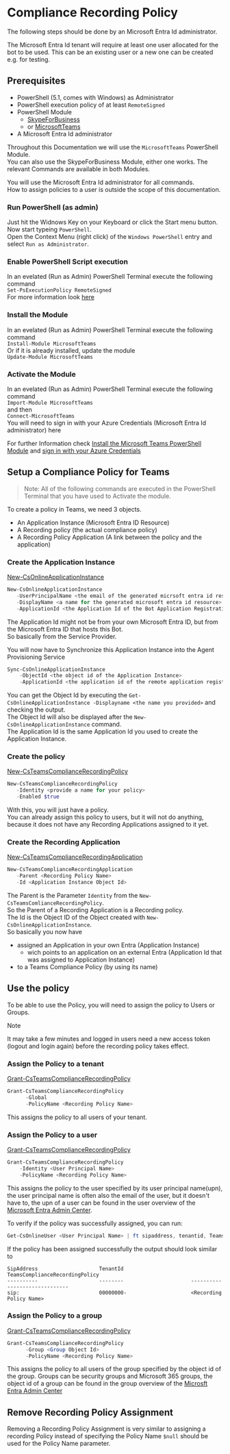 # Compliance Recording Policy

The following steps should be done by an Microsoft Entra Id administrator.

The Microsoft Entra Id tenant will require at least one user allocated for the bot to be used.
This can be an existing user or a new one can be created e.g. for testing.

## Prerequisites

- PowerShell (5.1, comes with Windows) as Administrator
- PowerShell execution policy of at least `RemoteSigned`
- PowerShell Module
  - [SkypeForBusiness](https://learn.microsoft.com/en-us/powershell/module/skype/?view=skype-ps)
  - or [MicrosoftTeams](https://learn.microsoft.com/en-us/powershell/module/teams/?view=teams-ps)
- A Microsoft Entra Id administrator

Throughout this Documentation we will use the `MicrosoftTeams` PowerShell Module.  
You can also use the SkypeForBusiness Module, either one works.
The relevant Commands are available in both Modules.

You will use the Microsoft Entra Id administrator for all commands.  
How to assign policies to a user is outside the scope of this documentation.

### Run PowerShell (as admin)

Just hit the Widnows Key on your Keyboard or click the Start menu button.  
Now start typeing `PowerShell`.  
Open the Context Menu (right click) of the `Windows PowerShell` entry and select `Run as Administrator`.

### Enable PowerShell Script execution

In an evelated (Run as Admin) PowerShell Terminal execute the following command  
`Set-PsExecutionPolicy RemoteSigned`  
For more information look [here](https://learn.microsoft.com/en-us/powershell/module/microsoft.powershell.security/set-executionpolicy?view=powershell-5.1)

### Install the Module

In an evelated (Run as Admin) PowerShell Terminal execute the following command  
`Install-Module MicrosoftTeams`  
Or if it is already installed, update the module  
`Update-Module MicrosoftTeams`

### Activate the Module

In an evelated (Run as Admin) PowerShell Terminal execute the following command  
`Import-Module MicrosoftTeams`  
and then  
`Connect-MicrosoftTeams`  
You will need to sign in with your Azure Credentials (Microsoft Entra Id administrator) here

For further Information check [Install the Microsoft Teams PowerShell Module](https://learn.microsoft.com/en-us/microsoftteams/teams-powershell-install#installing-using-the-powershellgallery) and [sign in with your Azure Credentials](https://learn.microsoft.com/en-us/microsoftteams/teams-powershell-install#sign-in)

## Setup a Compliance Policy for Teams

>Note: All of the following commands are executed in the PowerShell Terminal that you have used to Activate the module.

To create a policy in Teams, we need 3 objects.

- An Application Instance (Microsoft Entra ID Resource)
- A Recording policy (the actual compliance policy)
- A Recording Policy Application (A link between the policy and the application)

### Create the Application Instance

[New-CsOnlineApplicationInstance](https://learn.microsoft.com/en-us/powershell/module/skype/new-csonlineapplicationinstance?view=skype-ps)

```powershell
New-CsOnlineApplicationInstance
   -UserPrincipalName <the email of the generated micrsoft entra id resource> `
   -DisplayName <a name for the generated microsoft entra id resource> `
   -ApplicationId <the Application Id of the Bot Application Registration>
```

The Application Id might not be from your own Microsoft Entra ID,
but from the Microsoft Entra ID that hosts this Bot.  
So basically from the Service Provider.

You will now have to Synchronize this Application Instance into the Agent Provisioning Service

```powershell
Sync-CsOnlineApplicationInstance
    -ObjectId <the object id of the Application Instance>
    -ApplicationId <the application id of the remote application registration>
```

You can get the Object Id by executing the `Get-CsOnlineApplicationInstance -Displayname <the name you provided>` and checking the output.  
The Object Id will also be displayed after the `New-CsOnlineApplicationInstance` command.  
The Application Id is the same Application Id you used to create the Application Instance.

### Create the policy

[New-CsTeamsComplianceRecordingPolicy](https://learn.microsoft.com/en-us/powershell/module/skype/new-csteamscompliancerecordingpolicy?view=skype-ps)

```powershell
New-CsTeamsComplianceRecordingPolicy
   -Identity <provide a name for your policy>
   -Enabled $true
```

With this, you will just have a policy.  
You can already assign this policy to users, but it will not do anything,
because it does not have any Recording Applications assigned to it yet.

### Create the Recording Application

[New-CsTeamsComplianceRecordingApplication](https://learn.microsoft.com/en-us/powershell/module/skype/new-csteamscompliancerecordingapplication?view=skype-ps)

```powershell
New-CsTeamsComplianceRecordingApplication
   -Parent <Recording Policy Name>
   -Id <Application Instance Object Id>
```

The Parent is the Parameter `Identity` from the `New-CsTeamsComlianceRecordingPolicy`.  
So the Parent of a Recording Application is a Recording policy.  
The Id is the Object ID of the Object created with `New-CsOnlineApplicationInstance`.  
So basically you now have

- assigned an Application in your own Entra (Application Instance)
  - wich points to an application on an external Entra (Application Id that was assigned to Application Instance)
- to a Teams Compliance Policy (by using its name)

## Use the policy

To be able to use the Policy, you will need to assign the policy to Users or Groups.

> [!NOTE]  
> It may take a few minutes and logged in users need a new access token (logout and login again) before the recording policy takes effect.

### Assign the Policy to a tenant

[Grant-CsTeamsComplianceRecordingPolicy](https://learn.microsoft.com/en-us/powershell/module/teams/grant-csteamscompliancerecordingpolicy?view=teams-ps)

``` powershell
Grant-CsTeamsComplianceRecordingPolicy 
      -Global 
      -PolicyName <Recording Policy Name>
```

This assigns the policy to all users of your tenant.

### Assign the Policy to a user

[Grant-CsTeamsComplianceRecordingPolicy](https://learn.microsoft.com/en-us/powershell/module/teams/grant-csteamscompliancerecordingpolicy?view=teams-ps)

``` powershell
Grant-CsTeamsComplianceRecordingPolicy 
    -Identity <User Principal Name> 
    -PolicyName <Recording Policy Name>
```

This assigns the policy to the user specified by its user principal name(upn), the user principal name is often also the email of the user, but it doesn't have to, the upn of a user can be found in the user overview of the [Microsoft Entra Admin Center](https://entra.microsoft.com).

To verify if the policy was successfully assigned, you can run:

``` powershell
Get-CsOnlineUser <User Principal Name> | ft sipaddress, tenantid, TeamsComplianceRecordingPolicy
```

If the policy has been assigned successfully the output should look similar to

``` text
SipAddress                    TenantId                      TeamsComplianceRecordingPolicy
----------                    --------                      ------------------------------
sip:                          00000000-                     <Recording Policy Name>
```

### Assign the Policy to a group

[Grant-CsTeamsComplianceRecordingPolicy](https://learn.microsoft.com/en-us/powershell/module/teams/grant-csteamscompliancerecordingpolicy?view=teams-ps)

``` powershell
Grant-CsTeamsComplianceRecordingPolicy
      -Group <Group Object Id>
      -PolicyName <Recording Policy Name>
```

This assigns the policy to all users of the group specified by the object id of the group. Groups can be security groups and Microsoft 365 groups, the object id of a group can be found in the group overview of the [Microsft Entra Admin Center](https://entra.microsoft.com)

## Remove Recording Policy Assignment

Removing a Recording Policy Assignment is very similar to assigning a recording Policy instead of specifying the Policy Name `$null` should be used for the Policy Name parameter.

